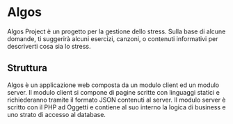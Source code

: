 # Algos
Algos Project è un progetto per la gestione dello stress. 
Sulla base di alcune domande, ti suggerirà alcuni esercizi, canzoni, o contenuti informativi per descriverti cosa sia lo stress.

## Struttura
Algos è un applicazione web composta da un modulo client ed un modulo server.
Il modulo client si compone di pagine scritte con linguaggi statici e richiederanno tramite il formato JSON contenuti al server.
Il modulo server è scritto con il PHP ad Oggetti e contiene al suo interno la logica di business e uno strato di accesso al database.
